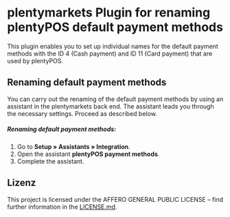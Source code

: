 # plentymarkets Plugin for renaming plentyPOS default payment methods

This plugin enables you to set up individual names for the default payment methods with the ID 4 (Cash payment) and ID 11 (Card payment) that are used by plentyPOS.

## Renaming default payment methods

You can carry out the renaming of the default payment methods by using an assistant in the plentymarkets back end. The assistant leads you through the necessary settings. Proceed as described below.

##### Renaming default payment methods:

1. Go to **Setup » Assistants » Integration**.
2. Open the assistant **plentyPOS payment methods**.
3. Complete the assistant.

## Lizenz

This project is licensed under the AFFERO GENERAL PUBLIC LICENSE – find further information in the [LICENSE.md](https://github.com/plentymarkets/plugin-pos-payment-method-renaming/blob/master/LICENSE.md).